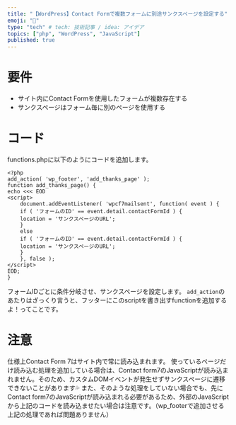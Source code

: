 ```yaml
---
title: "【WordPress】Contact Formで複数フォームに別途サンクスページを設定する"
emoji: "📌"
type: "tech" # tech: 技術記事 / idea: アイデア
topics: ["php", "WordPress", "JavaScript"]
published: true
---
```


# 要件
- サイト内にContact Formを使用したフォームが複数存在する
- サンクスページはフォーム毎に別のページを使用する

# コード
functions.phpに以下のようにコードを追加します。

```php:functions.php
<?php
add_action( 'wp_footer', 'add_thanks_page' );
function add_thanks_page() {
echo <<< EOD
<script>
    document.addEventListener( 'wpcf7mailsent', function( event ) {
    if ( 'フォームのID' == event.detail.contactFormId ) {
    location = 'サンクスページのURL';
    }
    else
    if ( 'フォームのID' == event.detail.contactFormId ) {
    location = 'サンクスページのURL';
    }
    }, false );
</script>
EOD;
}
```

フォームIDごとに条件分岐させ、サンクスページを設定します。
`add_action`のあたりはざっくり言うと、フッターにこのscriptを書き出すfunctionを追加するよ！ってことです。

# 注意
仕様上Contact Form 7はサイト内で常に読み込まれます。
使っているページだけ読み込む処理を追加している場合は、Contact form7のJavaScriptが読み込まれません。そのため、カスタムDOMイベントが発生せずサンクスページに遷移できないことがあります💦
また、そのような処理をしていない場合でも、先にContact form7のJavaScriptが読み込まれる必要があるため、外部のJavaScriptから上記のコードを読み込ませたい場合は注意です。（wp_footerで追加させる上記の処理であれば問題ありません）
